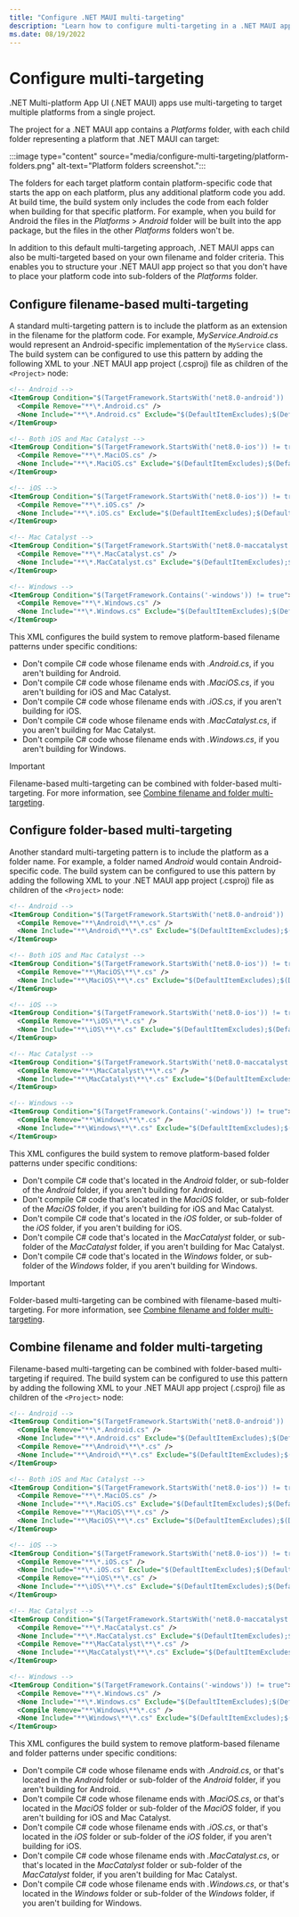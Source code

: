 ```yaml
---
title: "Configure .NET MAUI multi-targeting"
description: "Learn how to configure multi-targeting in a .NET MAUI app, based on your own filename and folder criteria."
ms.date: 08/19/2022
---
```


# Configure multi-targeting

.NET Multi-platform App UI (.NET MAUI) apps use multi-targeting to target multiple platforms from a single project.

The project for a .NET MAUI app contains a _Platforms_ folder, with each child folder representing a platform that .NET MAUI can target:

:::image type="content" source="media/configure-multi-targeting/platform-folders.png" alt-text="Platform folders screenshot.":::

The folders for each target platform contain platform-specific code that starts the app on each platform, plus any additional platform code you add. At build time, the build system only includes the code from each folder when building for that specific platform. For example, when you build for Android the files in the _Platforms_ > _Android_ folder will be built into the app package, but the files in the other _Platforms_ folders won't be.

In addition to this default multi-targeting approach, .NET MAUI apps can also be multi-targeted based on your own filename and folder criteria. This enables you to structure your .NET MAUI app project so that you don't have to place your platform code into sub-folders of the _Platforms_ folder.

## Configure filename-based multi-targeting

A standard multi-targeting pattern is to include the platform as an extension in the filename for the platform code. For example, _MyService.Android.cs_ would represent an Android-specific implementation of the `MyService` class. The build system can be configured to use this pattern by adding the following XML to your .NET MAUI app project (.csproj) file as children of the `<Project>` node:

```xml
<!-- Android -->
<ItemGroup Condition="$(TargetFramework.StartsWith('net8.0-android')) != true">
  <Compile Remove="**\*.Android.cs" />
  <None Include="**\*.Android.cs" Exclude="$(DefaultItemExcludes);$(DefaultExcludesInProjectFolder)" />
</ItemGroup>

<!-- Both iOS and Mac Catalyst -->
<ItemGroup Condition="$(TargetFramework.StartsWith('net8.0-ios')) != true AND $(TargetFramework.StartsWith('net8.0-maccatalyst')) != true">
  <Compile Remove="**\*.MaciOS.cs" />
  <None Include="**\*.MaciOS.cs" Exclude="$(DefaultItemExcludes);$(DefaultExcludesInProjectFolder)" />
</ItemGroup>

<!-- iOS -->
<ItemGroup Condition="$(TargetFramework.StartsWith('net8.0-ios')) != true">
  <Compile Remove="**\*.iOS.cs" />
  <None Include="**\*.iOS.cs" Exclude="$(DefaultItemExcludes);$(DefaultExcludesInProjectFolder)" />
</ItemGroup>

<!-- Mac Catalyst -->
<ItemGroup Condition="$(TargetFramework.StartsWith('net8.0-maccatalyst')) != true">
  <Compile Remove="**\*.MacCatalyst.cs" />
  <None Include="**\*.MacCatalyst.cs" Exclude="$(DefaultItemExcludes);$(DefaultExcludesInProjectFolder)" />
</ItemGroup>

<!-- Windows -->
<ItemGroup Condition="$(TargetFramework.Contains('-windows')) != true">
  <Compile Remove="**\*.Windows.cs" />
  <None Include="**\*.Windows.cs" Exclude="$(DefaultItemExcludes);$(DefaultExcludesInProjectFolder)" />
</ItemGroup>
```

This XML configures the build system to remove platform-based filename patterns under specific conditions:

- Don't compile C# code whose filename ends with _.Android.cs_, if you aren't building for Android.
- Don't compile C# code whose filename ends with _.MaciOS.cs_, if you aren't building for iOS and Mac Catalyst.
- Don't compile C# code whose filename ends with _.iOS.cs_, if you aren't building for iOS.
- Don't compile C# code whose filename ends with _.MacCatalyst.cs_, if you aren't building for Mac Catalyst.
- Don't compile C# code whose filename ends with _.Windows.cs_, if you aren't building for Windows.

> [!IMPORTANT]
> Filename-based multi-targeting can be combined with folder-based multi-targeting. For more information, see [Combine filename and folder multi-targeting](#combine-filename-and-folder-multi-targeting).

## Configure folder-based multi-targeting

Another standard multi-targeting pattern is to include the platform as a folder name. For example, a folder named _Android_ would contain Android-specific code. The build system can be configured to use this pattern by adding the following XML to your .NET MAUI app project (.csproj) file as children of the `<Project>` node:

```xml
<!-- Android -->
<ItemGroup Condition="$(TargetFramework.StartsWith('net8.0-android')) != true">
  <Compile Remove="**\Android\**\*.cs" />
  <None Include="**\Android\**\*.cs" Exclude="$(DefaultItemExcludes);$(DefaultExcludesInProjectFolder)" />
</ItemGroup>

<!-- Both iOS and Mac Catalyst -->
<ItemGroup Condition="$(TargetFramework.StartsWith('net8.0-ios')) != true AND $(TargetFramework.StartsWith('net8.0-maccatalyst')) != true">
  <Compile Remove="**\MaciOS\**\*.cs" />
  <None Include="**\MaciOS\**\*.cs" Exclude="$(DefaultItemExcludes);$(DefaultExcludesInProjectFolder)" />
</ItemGroup>

<!-- iOS -->
<ItemGroup Condition="$(TargetFramework.StartsWith('net8.0-ios')) != true">
  <Compile Remove="**\iOS\**\*.cs" />
  <None Include="**\iOS\**\*.cs" Exclude="$(DefaultItemExcludes);$(DefaultExcludesInProjectFolder)" />
</ItemGroup>

<!-- Mac Catalyst -->
<ItemGroup Condition="$(TargetFramework.StartsWith('net8.0-maccatalyst')) != true">
  <Compile Remove="**\MacCatalyst\**\*.cs" />
  <None Include="**\MacCatalyst\**\*.cs" Exclude="$(DefaultItemExcludes);$(DefaultExcludesInProjectFolder)" />
</ItemGroup>

<!-- Windows -->
<ItemGroup Condition="$(TargetFramework.Contains('-windows')) != true">
  <Compile Remove="**\Windows\**\*.cs" />
  <None Include="**\Windows\**\*.cs" Exclude="$(DefaultItemExcludes);$(DefaultExcludesInProjectFolder)" />
</ItemGroup>
```

This XML configures the build system to remove platform-based folder patterns under specific conditions:

- Don't compile C# code that's located in the _Android_ folder, or sub-folder of the _Android_ folder, if you aren't building for Android.
- Don't compile C# code that's located in the _MaciOS_ folder, or sub-folder of the _MaciOS_ folder, if you aren't building for iOS and Mac Catalyst.
- Don't compile C# code that's located in the _iOS_ folder, or sub-folder of the _iOS_ folder, if you aren't building for iOS.
- Don't compile C# code that's located in the _MacCatalyst_ folder, or sub-folder of the _MacCatalyst_ folder, if you aren't building for Mac Catalyst.
- Don't compile C# code that's located in the _Windows_ folder, or sub-folder of the _Windows_ folder, if you aren't building for Windows.

> [!IMPORTANT]
> Folder-based multi-targeting can be combined with filename-based multi-targeting. For more information, see [Combine filename and folder multi-targeting](#combine-filename-and-folder-multi-targeting).

## Combine filename and folder multi-targeting

Filename-based multi-targeting can be combined with folder-based multi-targeting if required. The build system can be configured to use this pattern by adding the following XML to your .NET MAUI app project (.csproj) file as children of the `<Project>` node:

```xml
<!-- Android -->
<ItemGroup Condition="$(TargetFramework.StartsWith('net8.0-android')) != true">
  <Compile Remove="**\*.Android.cs" />
  <None Include="**\*.Android.cs" Exclude="$(DefaultItemExcludes);$(DefaultExcludesInProjectFolder)" />
  <Compile Remove="**\Android\**\*.cs" />
  <None Include="**\Android\**\*.cs" Exclude="$(DefaultItemExcludes);$(DefaultExcludesInProjectFolder)" />  
</ItemGroup>

<!-- Both iOS and Mac Catalyst -->
<ItemGroup Condition="$(TargetFramework.StartsWith('net8.0-ios')) != true AND $(TargetFramework.StartsWith('net8.0-maccatalyst')) != true">
  <Compile Remove="**\*.MaciOS.cs" />
  <None Include="**\*.MaciOS.cs" Exclude="$(DefaultItemExcludes);$(DefaultExcludesInProjectFolder)" />
  <Compile Remove="**\MaciOS\**\*.cs" />
  <None Include="**\MaciOS\**\*.cs" Exclude="$(DefaultItemExcludes);$(DefaultExcludesInProjectFolder)" />
</ItemGroup>

<!-- iOS -->
<ItemGroup Condition="$(TargetFramework.StartsWith('net8.0-ios')) != true">
  <Compile Remove="**\*.iOS.cs" />
  <None Include="**\*.iOS.cs" Exclude="$(DefaultItemExcludes);$(DefaultExcludesInProjectFolder)" />
  <Compile Remove="**\iOS\**\*.cs" />
  <None Include="**\iOS\**\*.cs" Exclude="$(DefaultItemExcludes);$(DefaultExcludesInProjectFolder)" />  
</ItemGroup>

<!-- Mac Catalyst -->
<ItemGroup Condition="$(TargetFramework.StartsWith('net8.0-maccatalyst')) != true">
  <Compile Remove="**\*.MacCatalyst.cs" />
  <None Include="**\*.MacCatalyst.cs" Exclude="$(DefaultItemExcludes);$(DefaultExcludesInProjectFolder)" />
  <Compile Remove="**\MacCatalyst\**\*.cs" />
  <None Include="**\MacCatalyst\**\*.cs" Exclude="$(DefaultItemExcludes);$(DefaultExcludesInProjectFolder)" />
</ItemGroup>

<!-- Windows -->
<ItemGroup Condition="$(TargetFramework.Contains('-windows')) != true">
  <Compile Remove="**\*.Windows.cs" />
  <None Include="**\*.Windows.cs" Exclude="$(DefaultItemExcludes);$(DefaultExcludesInProjectFolder)" />
  <Compile Remove="**\Windows\**\*.cs" />
  <None Include="**\Windows\**\*.cs" Exclude="$(DefaultItemExcludes);$(DefaultExcludesInProjectFolder)" />  
</ItemGroup>
```

This XML configures the build system to remove platform-based filename and folder patterns under specific conditions:

- Don't compile C# code whose filename ends with _.Android.cs_, or that's located in the _Android_ folder or sub-folder of the _Android_ folder, if you aren't building for Android.
- Don't compile C# code whose filename ends with _.MaciOS.cs_, or that's located in the _MaciOS_ folder or sub-folder of the _MaciOS_ folder, if you aren't building for iOS and Mac Catalyst.
- Don't compile C# code whose filename ends with _.iOS.cs_, or that's located in the _iOS_ folder or sub-folder of the _iOS_ folder, if you aren't building for iOS.
- Don't compile C# code whose filename ends with _.MacCatalyst.cs_, or that's located in the _MacCatalyst_ folder or sub-folder of the _MacCatalyst_ folder, if you aren't building for Mac Catalyst.
- Don't compile C# code whose filename ends with _.Windows.cs_, or that's located in the _Windows_ folder or sub-folder of the _Windows_ folder, if you aren't building for Windows.
